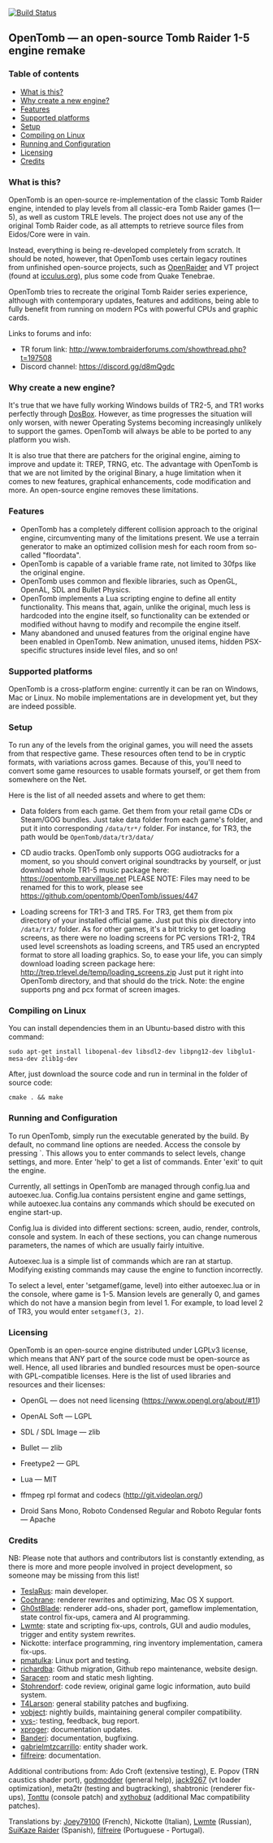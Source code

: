 [![Build Status](https://travis-ci.org/opentomb/OpenTomb.svg?branch=master)](https://travis-ci.org/opentomb/OpenTomb)

OpenTomb — an open-source Tomb Raider 1-5 engine remake
-------------------------------------------------------

### Table of contents ###

- [What is this?](#what-is-this)
- [Why create a new engine?](#why-create-a-new-engine)
- [Features](#features)
- [Supported platforms](#supported-platforms)
- [Setup](#setup)
- [Compiling on Linux](#compiling-on-linux)
- [Running and Configuration](#running-and-configuration)
- [Licensing](#licensing)
- [Credits](#credits)


### What is this? ###
OpenTomb is an open-source re-implementation of the classic Tomb Raider engine,
intended to play levels from all classic-era Tomb Raider games (1—5), as well as
custom TRLE levels. The project does not use any of the original Tomb Raider
code, as all attempts to retrieve source files from Eidos/Core were in vain.

Instead, everything is being re-developed completely from scratch. It should be
noted, however, that OpenTomb uses certain legacy routines from unfinished
open-source projects, such as [OpenRaider](http://openraider.sourceforge.net/)
and VT project (found at [icculus.org](https://icculus.org/)), plus some code
from Quake Tenebrae.

OpenTomb tries to recreate the original Tomb Raider series experience, although
with contemporary updates, features and additions, being able to fully benefit
from running on modern PCs with powerful CPUs and graphic cards.

Links to forums and info:
* TR forum link: http://www.tombraiderforums.com/showthread.php?t=197508
* Discord channel: https://discord.gg/d8mQgdc

### Why create a new engine? ###
It's true that we have fully working Windows builds of TR2-5, and TR1 works
perfectly through [DosBox](https://www.dosbox.com/). However, as time 
progresses the situation will only worsen, with newer Operating Systems 
becoming increasingly unlikely to support the games. OpenTomb will always
be able to be ported to any platform you wish.

It is also true that there are patchers for the original engine, aiming to
improve and update it: TREP, TRNG, etc. The advantage with OpenTomb is that we
are not limited by the original Binary, a huge limitation when it comes to new
features, graphical enhancements, code modification and more. An open-source
engine removes these limitations.

### Features ###
* OpenTomb has a completely different collision approach to the original engine,
circumventing many of the limitations present. We use a terrain generator to
make an optimized collision mesh for each room from so-called "floordata".
* OpenTomb is capable of a variable frame rate, not limited to 30fps like the
original engine.
* OpenTomb uses common and flexible libraries, such as OpenGL, OpenAL, SDL and
Bullet Physics.
* OpenTomb implements a Lua scripting engine to define all entity functionality.
 This means that, again, unlike the original, much less is hardcoded into the
 engine itself, so functionality can be extended or modified without havng to
 modify and recompile the engine itself.
* Many abandoned and unused features from the original engine have been enabled
in OpenTomb. New animation, unused items, hidden PSX-specific structures inside
level files, and so on!

### Supported platforms ###
OpenTomb is a cross-platform engine: currently it can be ran on Windows, Mac or
Linux. No mobile implementations are in development yet, but they are indeed
possible.

### Setup ###
To run any of the levels from the original games, you will need the assets from
that respective game. These resources often tend to be in cryptic formats, with
variations across games. Because of this, you'll need to convert some game
resources to usable formats yourself, or get them from somewhere on the Net.

Here is the list of all needed assets and where to get them:

 * Data folders from each game. Get them from your retail game CDs or Steam/GOG
 bundles. Just take data folder from each game's folder, and put it into
 corresponding `/data/tr*/` folder. For instance, for TR3, the path would be
 `OpenTomb/data/tr3/data/`

 * CD audio tracks. OpenTomb only supports OGG audiotracks for a moment, so you
 should convert original soundtracks by yourself, or just download whole TR1-5
 music package here: https://opentomb.earvillage.net
 PLEASE NOTE: Files may need to be renamed for this to work, please see
  https://github.com/opentomb/OpenTomb/issues/447

 * Loading screens for TR1-3 and TR5. For TR3, get them from pix directory of
 your installed official game. Just put this pix directory into `/data/tr3/`
 folder. As for other games, it's a bit tricky to get loading screens, as there
 were no loading screens for PC versions TR1-2, TR4 used level screenshots as
 loading screens, and TR5 used an encrypted format to store all loading
 graphics. So, to ease your life, you can simply download loading screen package
  here: http://trep.trlevel.de/temp/loading_screens.zip
 Just put it right into OpenTomb directory, and that should do the trick. Note:
 the engine supports png and pcx format of screen images.
 
### Compiling on Linux ###
You can install dependencies them in an Ubuntu-based distro with this command:

    sudo apt-get install libopenal-dev libsdl2-dev libpng12-dev libglu1-mesa-dev zlib1g-dev
     
After, just download the source code and run in terminal in the folder of source code:

    cmake . && make

### Running and Configuration ###
To run OpenTomb, simply run the executable generated by the build. By default,
no command line options are needed. Access the console by pressing \`. This
allows you to enter commands to select levels, change settings, and more. Enter
'help' to get a list of commands. Enter 'exit' to quit the engine.

Currently, all settings in OpenTomb are managed through config.lua and
autoexec.lua. Config.lua contains persistent engine and game settings, while
autoexec.lua contains any commands which should be executed on engine start-up.

Config.lua is divided into different sections: screen, audio, render, controls,
console and system. In each of these sections, you can change numerous
parameters, the names of which are usually fairly intuitive.

Autoexec.lua is a simple list of commands which are ran at startup. Modifying
existing commands may cause the engine to function incorrectly.

To select a level, enter 'setgamef(game, level) into either autoexec.lua or in
the console, where game is 1-5. Mansion levels are generally 0, and games which
do not have a mansion begin from level 1. For example, to load level 2 of TR3,
you would enter `setgamef(3, 2)`.

### Licensing ###
OpenTomb is an open-source engine distributed under LGPLv3 license, which means
that ANY part of the source code must be open-source as well. Hence, all used
libraries and bundled resources must be open-source with GPL-compatible
licenses. Here is the list of used libraries and resources and their licenses:

* OpenGL — does not need licensing (https://www.opengl.org/about/#11)
* OpenAL Soft — LGPL
* SDL / SDL Image — zlib
* Bullet — zlib
* Freetype2 — GPL
* Lua — MIT
* ffmpeg rpl format and codecs (http://git.videolan.org/)

* Droid Sans Mono, Roboto Condensed Regular and Roboto Regular fonts — Apache

### Credits ###
NB: Please note that authors and contributors list is constantly extending, as
there is more and more people involved in project development, so someone may be
 missing from this list!

* [TeslaRus](https://github.com/TeslaRus): main developer.
* [Cochrane](https://github.com/Cochrane): renderer rewrites and optimizing, Mac OS X support.
* [Gh0stBlade](https://github.com/Gh0stBlade): renderer add-ons, shader port, gameflow implementation, state
control fix-ups, camera and AI programming.
* [Lwmte](https://github.com/Lwmte): state and scripting fix-ups, controls, GUI and audio modules, trigger
and entity system rewrites.
* Nickotte: interface programming, ring inventory implementation,
camera fix-ups.
* [pmatulka](https://github.com/pmatulka): Linux port and testing.
* [richardba](https://github.com/richardba): Github migration, Github repo maintenance, website design.
* [Saracen](https://github.com/Saracen): room and static mesh lighting.
* [Stohrendorf](https://github.com/stohrendorf): code review, original game logic information, auto build system.
* [T4Larson](https://github.com/T4Larson): general stability patches and bugfixing.
* [vobject](https://github.com/vobject): nightly builds, maintaining general compiler compatibility.
* [vvs-](https://github.com/vvs-): testing, feedback, bug report.
* [xproger](https://github.com/xproger): documentation updates.
* [Banderi](https://github.com/Banderi): documentation, bugfixing.
* [gabrielmtzcarrillo](https://github.com/gabrielmtzcarrillo): entity shader work.
* [filfreire](https://github.com/filfreire): documentation.


Additional contributions from: Ado Croft (extensive testing),
E. Popov (TRN caustics shader port), [godmodder](https://github.com/godmodder) (general help),
[jack9267](https://github.com/jack9267) (vt loader optimization), meta2tr (testing and bugtracking),
shabtronic (renderer fix-ups), [Tonttu](https://github.com/Tonttu) (console patch) and
[xythobuz](https://github.com/xythobuz) (additional Mac compatibility patches).

Translations by: [Joey79100](https://github.com/Joey79100) (French), Nickotte (Italian), [Lwmte](https://github.com/Lwmte) (Russian),
[SuiKaze Raider](https://twitter.com/suikazeraider) (Spanish), [filfreire](https://github.com/filfreire) (Portuguese - Portugal).
